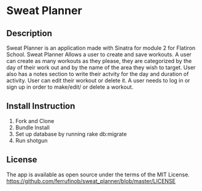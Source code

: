# Sweat Planner

## Description

Sweat Planner is an application made with Sinatra for module 2 for Flatiron School.
Sweat Planner Allows a user to create and save workouts. A user can create as many workouts as they please, they are categorized by the day of their work out and by the name of the area they wish to target. User also has a notes section to write their actvity for the day and duration of activity. User can edit their workout or delete it. A user needs to log in or sign up in order to make/edit/ or delete a workout.

## Install Instruction

1. Fork and Clone
2. Bundle Install
3. Set up database by running rake db:migrate
4. Run shotgun

## License

The app is available as open source under the terms of the MIT License.
<https://github.com/ferrufinob/sweat_planner/blob/master/LICENSE>
